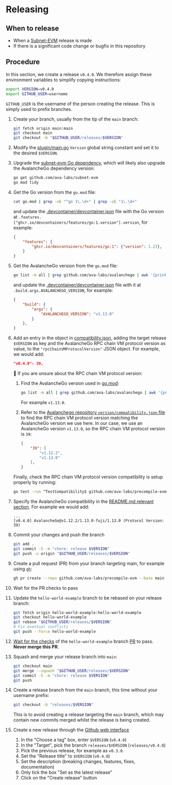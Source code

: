 # Releasing

## When to release

- When a [Subnet-EVM](https://github.com/ava-labs/avalanchego/releases) release is made
- If there is a significant code change or bugfix in this repository

## Procedure

In this section, we create a release `v0.4.0`. We therefore assign these environment variables to simplify copying instructions:

```bash
export VERSION=v0.4.0
export GITHUB_USER=username
```

`GITHUB_USER` is the username of the person creating the release. This is simply used to prefix branches.

1. Create your branch, usually from the tip of the `main` branch:

    ```bash
    git fetch origin main:main
    git checkout main
    git checkout -b "$GITHUB_USER/releases/$VERSION"
    ```

1. Modify the [plugin/main.go](../../plugin/main.go) `Version` global string constant and set it to the desired `$VERSION`.
1. Upgrade the [subnet-evm Go dependency](https://github.com/ava-labs/subnet-evm/releases), which will likely also upgrade the AvalancheGo dependency version:

    ```bash
    go get github.com/ava-labs/subnet-evm
    go mod tidy
    ```

1. Get the Go version from the `go.mod` file:

    ```bash
    cat go.mod | grep -oE "^go 1\.\d+" | grep -oE "1\.\d+"
    ```

    and update the [.devcontainer/devcontainer.json](../../.devcontainer/devcontainer.json) file with the Go version at `.features.["ghcr.io/devcontainers/features/go:1.version"].version`, for example:

    ```json
    {
        "features": {
            "ghcr.io/devcontainers/features/go:1": {"version": 1.23},
        }
    }
    ```

1. Get the AvalancheGo version from the `go.mod` file:

    ```bash
    go list -m all | grep github.com/ava-labs/avalanchego | awk '{print $2}'
    ```

    and update the [.devcontainer/devcontainer.json](../../.devcontainer/devcontainer.json) file with it at `.build.args.AVALANCHEGO_VERSION`, for example:

    ```json
    {
        "build": {
            "args": {
                "AVALANCHEGO_VERSION": "v1.13.0"
            }
        },
    }
    ```

1. Add an entry in the object in [compatibility.json](../../compatibility.json), adding the target release `$VERSION` as key and the AvalancheGo RPC chain VM protocol version as value, to the `"rpcChainVMProtocolVersion"` JSON object. For example, we would add:

    ```json
    "v0.4.0": 39,
    ```

    💁 If you are unsure about the RPC chain VM protocol version:

    1. Find the AvalancheGo version used in [go.mod](../../go.mod):

        ```bash
        go list -m all | grep github.com/ava-labs/avalanchego | awk '{print $2}'
        ```

        For example `v1.13.0`.
    1. Refer to the [Avalanchego repository `version/compatibility.json` file](https://github.com/ava-labs/avalanchego/blob/main/version/compatibility.json) to find the RPC chain VM protocol version matching the AvalancheGo version we use here. In our case, we use an AvalancheGo version `v1.13.0`, so the RPC chain VM protocol version is `39`:

        ```json
        {
            "39": [
                "v1.12.2",
                "v1.13.0"
            ],
        }
        ```

    Finally, check the RPC chain VM protocol version compatibility is setup properly by running:

    ```bash
    go test -run ^TestCompatibility$ github.com/ava-labs/precompile-evm/plugin
    ```

1. Specify the AvalancheGo compatibility in the [README.md relevant section](../../README.md#avalanchego-compatibility). For example we would add:

    ```text
    ...
    [v0.4.0] AvalancheGo@v1.12.2/1.13.0-fuji/1.13.0 (Protocol Version: 39)
    ```

1. Commit your changes and push the branch

    ```bash
    git add .
    git commit -S -m "chore: release $VERSION"
    git push -u origin "$GITHUB_USER/releases/$VERSION"
    ```

1. Create a pull request (PR) from your branch targeting main, for example using [`gh`](https://cli.github.com/):

    ```bash
    gh pr create --repo github.com/ava-labs/precompile-evm --base main --title "chore: release $VERSION"
    ```

1. Wait for the PR checks to pass
1. Update the `hello-world-example` branch to be rebased on your release branch:

    ```bash
    git fetch origin hello-world-example:hello-world-example
    git checkout hello-world-example
    git rebase "$GITHUB_USER/releases/$VERSION"
    # Fix eventual conflicts
    git push --force hello-world-example
    ```

1. [Wait for the checks](https://github.com/ava-labs/precompile-evm/pull/12/checks) of the `hello-world-example` branch [PR](https://github.com/ava-labs/precompile-evm/pull/12) to pass. **Never merge this PR**.
1. Squash and merge your release branch into `main`:

    ```bash
    git checkout main
    git merge --squash "$GITHUB_USER/releases/$VERSION"
    git commit -S -m "chore: release $VERSION"
    git push
    ```

1. Create a release branch from the `main` branch, this time without your username prefix:

    ```bash
    git checkout -b "releases/$VERSION"
    ```

    This is to avoid creating a release targeting the `main` branch, which may contain new commits merged whilst the release is being created.
1. Create a new release through the [Github web interface](https://github.com/ava-labs/subnet-evm/releases/new)
    1. In the "Choose a tag" box, enter `$VERSION` (`v0.4.0`)
    1. In the "Target", pick the branch `releases/$VERSION` (`releases/v0.4.0`)
    1. Pick the previous release, for example as `v0.3.0`.
    1. Set the "Release title" to `$VERSION` (`v0.4.0`)
    1. Set the description (breaking changes, features, fixes, documentation)
    1. Only tick the box "Set as the latest release"
    1. Click on the "Create release" button
